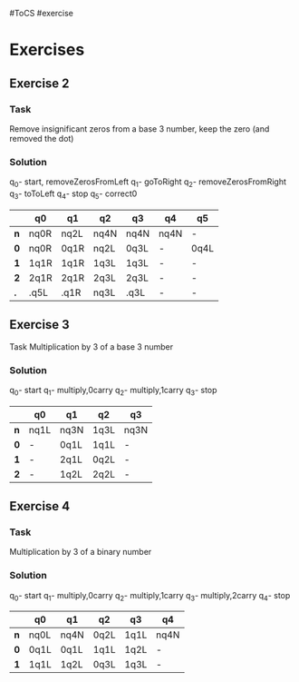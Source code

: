 #ToCS #exercise 

# Exercises
## Exercise 2
### Task
Remove insignificant zeros from a base 3 number, keep the zero (and removed the dot)

### Solution
q<sub>0</sub>- start, removeZerosFromLeft
q<sub>1</sub>- goToRight
q<sub>2</sub>- removeZerosFromRight
q<sub>3</sub>- toToLeft
q<sub>4</sub>- stop
q<sub>5</sub>- correct0

|       | q0   | q1   | q2   | q3   | q4   | q5   |
| ----- | ---- | ---- | ---- | ---- | ---- | ---- |
| **n** | nq0R | nq2L | nq4N | nq4N | nq4N | -    |
| **0** | nq0R | 0q1R | nq2L | 0q3L | -    | 0q4L |
| **1** | 1q1R | 1q1R | 1q3L | 1q3L | -    | -    |
| **2** | 2q1R | 2q1R | 2q3L | 2q3L | -    | -    |
| **.** | .q5L | .q1R | nq3L | .q3L | -    | -    |

## Exercise 3
Task
Multiplication by 3 of a base 3 number

### Solution
q<sub>0</sub>- start
q<sub>1</sub>- multiply,0carry
q<sub>2</sub>- multiply,1carry
q<sub>3</sub>- stop


|       | q0   | q1   | q2   | q3   |
| ----- | ---- | ---- | ---- | ---- |
| **n** | nq1L | nq3N | 1q3L | nq3N |
| **0** | -    | 0q1L | 1q1L | -    |
| **1** | -    | 2q1L | 0q2L | -    |
| **2** | -    | 1q2L | 2q2L | -    |

## Exercise 4
### Task
Multiplication by 3 of a binary number

### Solution
q<sub>0</sub>- start
q<sub>1</sub>- multiply,0carry
q<sub>2</sub>- multiply,1carry
q<sub>3</sub>- multiply,2carry
q<sub>4</sub>- stop


|       | q0   | q1   | q2   | q3   | q4   |
| ----- | ---- | ---- | ---- | ---- | ---- |
| **n** | nq0L | nq4N | 0q2L | 1q1L | nq4N |
| **0** | 0q1L | 0q1L | 1q1L | 1q2L | -    |
| **1** | 1q1L | 1q2L | 0q3L | 1q3L | -    |
